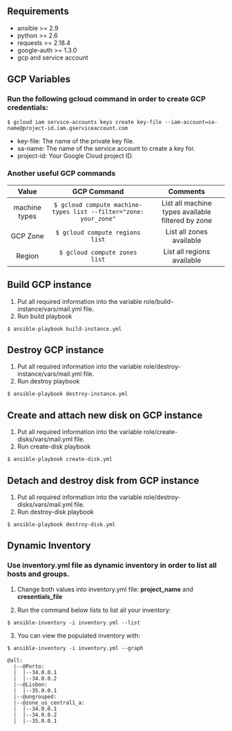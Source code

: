 Requirements
------------

* ansible >= 2.9
* python >= 2.6
* requests >= 2.18.4
* google-auth >= 1.3.0
* gcp and service account


GCP Variables
--------------

### Run the following **gcloud** command in order to create GCP credentials:

``` $ gcloud iam service-accounts keys create key-file --iam-account=sa-name@project-id.iam.gserviceaccount.com ```

* key-file: The name of the private key file.
* sa-name: The name of the service account to create a key for.
* project-id: Your Google Cloud project ID.

### Another useful GCP commands 

|     Value    | GCP Command |   Comments   |
|    :---:     |     :---:   |     :---:    |
| machine types| ``` $ gcloud compute machine-types list --filter="zone: your_zone" ```  | List all machine types available filtered by zone| 
| GCP Zone     | ``` $ gcloud compute regions list ``` | List all zones available  |
| Region       | ``` $ gcloud compute zones list ```  | List all regions available |


Build GCP instance 
----------------
1. Put all required information into the variable role/build-instance/vars/mail.yml file.
2. Run build playbook

```$ ansible-playbook build-instance.yml```


Destroy GCP instance 
----------------
1. Put all required information into the variable role/destroy-instance/vars/mail.yml file. 
2. Run destroy playbook

```$ ansible-playbook destroy-instance.yml```

Create and attach new disk on GCP instance 
----------------
1. Put all required information into the variable role/create-disks/vars/mail.yml file.
2. Run create-disk playbook

```$ ansible-playbook create-disk.yml```


Detach and destroy disk from GCP instance
----------------
1. Put all required information into the variable role/destroy-disks/vars/mail.yml file. 
2. Run destroy-disk playbook

```$ ansible-playbook destroy-disk.yml```

Dynamic Inventory
----------------
### Use inventory.yml file as dynamic inventory in order to list all hosts and groups.

1. Change both values into inventory.yml file: **project_name** and **cresentials_file** 

2. Run the command below lists to list all your inventory:

```$ ansible-inventory -i inventory.yml --list```

3. You can view the populated inventory with:

```
$ ansible-inventory -i inventory.yml --graph

@all:
  |--@Porto:
  |  |--34.0.0.1
  |  |--34.0.0.2
  |--@Lisbon:
  |  |--35.0.0.1
  |--@ungrouped:
  |--@zone_us_central1_a:
  |  |--34.0.0.1
  |  |--34.0.0.2
  |  |--35.0.0.1
  
  ```
